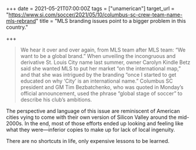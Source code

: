 +++
date = 2021-05-21T07:00:00Z
tags = ["unamerican"]
target_url = "https://www.si.com/soccer/2021/05/10/columbus-sc-crew-team-name-mls-rebrand"
title = "MLS branding issues point to a bigger problem in this country."

+++
> We hear it over and over again, from MLS team after MLS team: “We want to be a global brand.” When unveiling the incongruous and derivative St. Louis City name last summer, owner Carolyn Kindle Betz said she wanted MLS to put her market “on the international map,” and that she was intrigued by the branding “once I started to get educated on why ‘City’ is an international name.” Columbus SC president and GM Tim Bezbatchenko, who was quoted in Monday’s official announcement, used the phrase “global stage of soccer” to describe his club’s ambitions.

The perspective and language of this issue are reminiscent of American cities vying to come with their own version of Silicon Valley around the mid-2000s. In the end, most of those efforts ended up looking and feeling like what they were—inferior copies to make up for lack of local ingenuity.

There are no shortcuts in life, only expensive lessons to be learned.